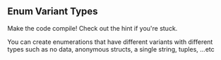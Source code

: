 ## Enum Variant Types

Make the code compile! Check out the hint if you're stuck.

<div class="hint">You can create enumerations that have different variants with different types
such as no data, anonymous structs, a single string, tuples, ...etc</div>

